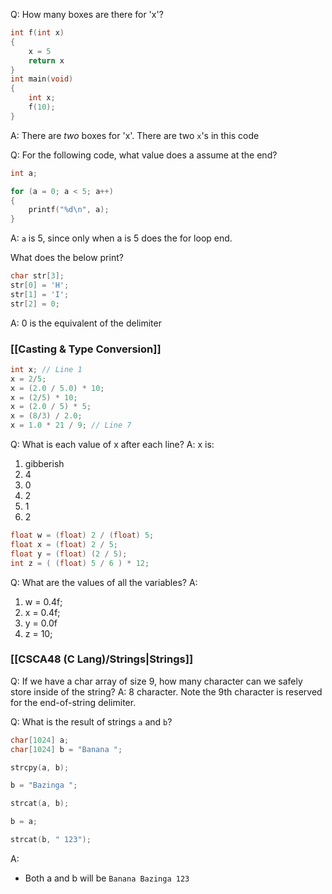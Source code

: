 Q: How many boxes are there for 'x'?
```c
int f(int x)
{
	x = 5
	return x
}
int main(void)
{
	int x;
	f(10);
}
```
A: 
There are *two* boxes for 'x'. There are two `x`'s in this code


Q: For the following code, what value does a assume at the end?
```c
int a;

for (a = 0; a < 5; a++)
{
	printf("%d\n", a);
}
```
A: `a` is 5, since only when a is 5 does the for loop end.


What does the below print?
```c
char str[3];
str[0] = 'H';
str[1] = 'I';
str[2] = 0;
```
A: 0 is the equivalent of the delimiter 

### [[Casting & Type Conversion]]
```c
int x; // Line 1
x = 2/5;
x = (2.0 / 5.0) * 10;
x = (2/5) * 10;
x = (2.0 / 5) * 5;
x = (8/3) / 2.0; 
x = 1.0 * 21 / 9; // Line 7
```
Q: What is each value of x after each line?
A: x is:
1. gibberish
2. 4
3. 0
4. 2
5. 1
6. 2

```c
float w = (float) 2 / (float) 5;
float x = (float) 2 / 5;
float y = (float) (2 / 5);
int z = ( (float) 5 / 6 ) * 12; 
```
Q: What are the values of all the variables?
A:
1. w = 0.4f;
2. x = 0.4f;
3. y = 0.0f
4. z = 10;

### [[CSCA48 (C Lang)/Strings|Strings]]
Q: If we have a char array of size 9, how many character can we safely store inside of the string?
A: 8 character. Note the 9th character is reserved for the end-of-string delimiter.

Q: What is the result of strings `a` and `b`?
```c
char[1024] a;
char[1024] b = "Banana ";

strcpy(a, b);

b = "Bazinga ";

strcat(a, b);

b = a;

strcat(b, " 123");
```
A:
- Both a and b will be `Banana Bazinga 123`
